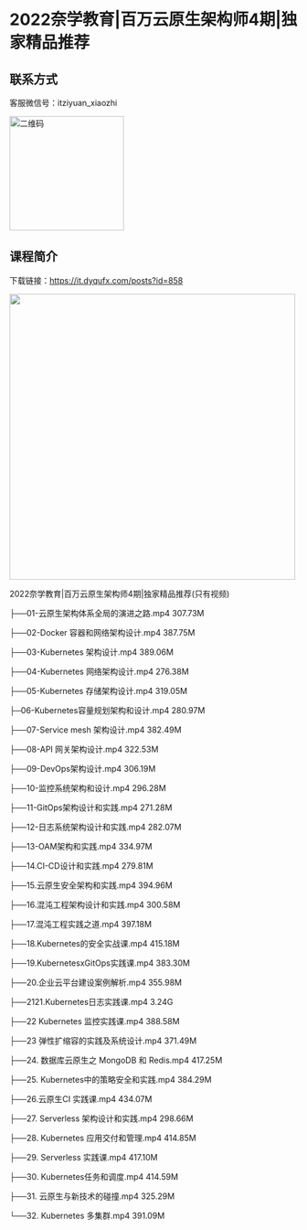 # 2022奈学教育|百万云原生架构师4期|独家精品推荐

## 联系方式

客服微信号：itziyuan_xiaozhi

<img src="https://ziyuanyun.oss-cn-guangzhou.aliyuncs.com/common/20240614073449/666b82192834a.jpg" width="200" height="200" alt="二维码">

## 课程简介

下载链接：https://it.dyqufx.com/posts?id=858

<img src="https://ziyuanyun.oss-cn-guangzhou.aliyuncs.com/yun/20240515152346/664463028ad6c.jpg" width="500" alt="">

  2022奈学教育|百万云原生架构师4期|独家精品推荐(只有视频)



 ├──01-云原生架构体系全局的演进之路.mp4 307.73M

 ├──02-Docker 容器和网络架构设计.mp4 387.75M

 ├──03-Kubernetes 架构设计.mp4 389.06M

 ├──04-Kubernetes 网络架构设计.mp4 276.38M

 ├──05-Kubernetes 存储架构设计.mp4 319.05M

 ├─06-Kubernetes容量规划架构和设计.mp4 280.97M

 ├──07-Service mesh 架构设计.mp4 382.49M

 ├──08-API 网关架构设计.mp4 322.53M

 ├──09-DevOps架构设计.mp4 306.19M

 ├──10-监控系统架构和设计.mp4 296.28M

 ├──11-GitOps架构设计和实践.mp4 271.28M

 ├──12-日志系统架构设计和实践.mp4 282.07M

 ├──13-OAM架构和实践.mp4 334.97M

 ├──14.CI-CD设计和实践.mp4 279.81M

 ├──15.云原生安全架构和实践.mp4 394.96M

 ├──16.混沌工程架构设计和实践.mp4 300.58M

 ├──17.混沌工程实践之道.mp4 397.18M

 ├──18.Kubernetes的安全实战课.mp4 415.18M

 ├──19.KubernetesxGitOps实践课.mp4 383.30M

 ├──20.企业云平台建设案例解析.mp4 355.98M

 ├──2121.Kubernetes日志实践课.mp4 3.24G

 ├──22 Kubernetes 监控实践课.mp4 388.58M

 ├──23 弹性扩缩容的实践及系统设计.mp4 371.49M

 ├──24. 数据库云原生之 MongoDB 和 Redis.mp4 417.25M

 ├──25. Kubernetes中的策略安全和实践.mp4 384.29M

 ├──26.云原生CI 实践课.mp4 434.07M

 ├──27. Serverless 架构设计和实践.mp4 298.66M

 ├──28. Kubernetes 应用交付和管理.mp4 414.85M

 ├──29. Serverless 实践课.mp4 417.10M

 ├──30. Kubernetes任务和调度.mp4 414.59M

 ├──31. 云原生与新技术的碰撞.mp4 325.29M

 └──32. Kubernetes 多集群.mp4 391.09M

  